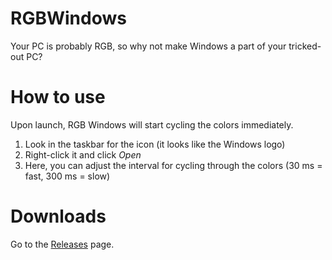 # RGBWindows
Your PC is probably RGB, so why not make Windows a part of your tricked-out PC?

# How to use
Upon launch, RGB Windows will start cycling the colors immediately.
1. Look in the taskbar for the icon (it looks like the Windows logo)
2. Right-click it and click *Open*
3. Here, you can adjust the interval for cycling through the colors (30 ms = fast, 300 ms = slow)

# Downloads
Go to the [Releases](/releases) page.
